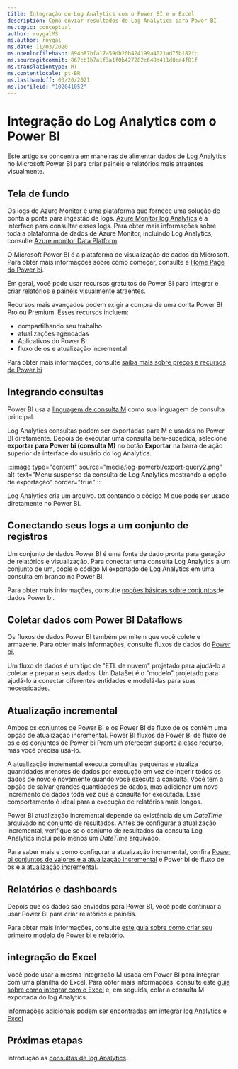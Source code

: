 ```yaml
---
title: Integração do Log Analytics com o Power BI e o Excel
description: Como enviar resultados de Log Analytics para Power BI
ms.topic: conceptual
author: roygalMS
ms.author: roygal
ms.date: 11/03/2020
ms.openlocfilehash: 894b87bfa17a59db20b424199a4021ad75b182fc
ms.sourcegitcommit: 867cb1b7a1f3a1f0b427282c648d411d0ca4f81f
ms.translationtype: MT
ms.contentlocale: pt-BR
ms.lasthandoff: 03/20/2021
ms.locfileid: "102041052"
---
```

# <a name="log-analytics-integration-with-power-bi"></a>Integração do Log Analytics com o Power BI

Este artigo se concentra em maneiras de alimentar dados de Log Analytics no Microsoft Power BI para criar painéis e relatórios mais atraentes visualmente. 

## <a name="background"></a>Tela de fundo 

Os logs de Azure Monitor é uma plataforma que fornece uma solução de ponta a ponta para ingestão de logs. [Azure Monitor log Analytics](../platform/data-platform.md#) é a interface para consultar esses logs. Para obter mais informações sobre toda a plataforma de dados de Azure Monitor, incluindo Log Analytics, consulte [Azure monitor Data Platform](../data-platform.md). 

O Microsoft Power BI é a plataforma de visualização de dados da Microsoft. Para obter mais informações sobre como começar, consulte a [Home Page do Power bi](https://powerbi.microsoft.com/). 


Em geral, você pode usar recursos gratuitos do Power BI para integrar e criar relatórios e painéis visualmente atraentes.

Recursos mais avançados podem exigir a compra de uma conta Power BI Pro ou Premium. Esses recursos incluem: 
 - compartilhando seu trabalho 
 - atualizações agendadas
 - Aplicativos do Power BI 
 - fluxo de os e atualização incremental 

Para obter mais informações, consulte [saiba mais sobre preços e recursos de Power bi](https://powerbi.microsoft.com/pricing/) 

## <a name="integrating-queries"></a>Integrando consultas  

Power BI usa a [linguagem de consulta M](/powerquery-m/power-query-m-language-specification/) como sua linguagem de consulta principal. 

Log Analytics consultas podem ser exportadas para M e usadas no Power BI diretamente. Depois de executar uma consulta bem-sucedida, selecione **exportar para Power bi (consulta M)** no botão **Exportar** na barra de ação superior da interface do usuário do log Analytics.


:::image type="content" source="media/log-powerbi/export-query2.png" alt-text="Menu suspenso da consulta de Log Analytics mostrando a opção de exportação" border="true":::

Log Analytics cria um arquivo. txt contendo o código M que pode ser usado diretamente no Power BI.

## <a name="connecting-your-logs-to-a-dataset"></a>Conectando seus logs a um conjunto de registros 

Um conjunto de dados Power BI é uma fonte de dado pronta para geração de relatórios e visualização. Para conectar uma consulta Log Analytics a um conjunto de um, copie o código M exportado de Log Analytics em uma consulta em branco no Power BI. 

Para obter mais informações, consulte [noções básicas sobre conjuntos](/power-bi/service-datasets-understand/)de dados Power bi. 

## <a name="collect-data-with-power-bi-dataflows"></a>Coletar dados com Power BI Dataflows 

Os fluxos de dados Power BI também permitem que você colete e armazene. Para obter mais informações, consulte fluxos de dados do [Power bi](/power-bi/service-dataflows-overview).

Um fluxo de dados é um tipo de "ETL de nuvem" projetado para ajudá-lo a coletar e preparar seus dados. Um DataSet é o "modelo" projetado para ajudá-lo a conectar diferentes entidades e modelá-las para suas necessidades.

## <a name="incremental-refresh"></a>Atualização incremental 

Ambos os conjuntos de Power BI e os Power BI de fluxo de os contêm uma opção de atualização incremental. Power BI fluxos de Power BI de fluxo de os e os conjuntos de Power bi Premium oferecem suporte a esse recurso, mas você precisa usá-lo.  


A atualização incremental executa consultas pequenas e atualiza quantidades menores de dados por execução em vez de ingerir todos os dados de novo e novamente quando você executa a consulta. Você tem a opção de salvar grandes quantidades de dados, mas adicionar um novo incremento de dados toda vez que a consulta for executada. Esse comportamento é ideal para a execução de relatórios mais longos.

Power BI atualização incremental depende da existência de um *DateTime* arquivado no conjunto de resultados. Antes de configurar a atualização incremental, verifique se o conjunto de resultados da consulta Log Analytics inclui pelo menos um *DateTime* arquivado. 

Para saber mais e como configurar a atualização incremental, confira [Power bi conjuntos de valores e a atualização incremental](/power-bi/service-premium-incremental-refresh) e Power bi de fluxo de os e a [atualização incremental](/power-bi/service-dataflows-incremental-refresh).

## <a name="reports-and-dashboards"></a>Relatórios e dashboards

Depois que os dados são enviados para Power BI, você pode continuar a usar Power BI para criar relatórios e painéis.

Para obter mais informações, consulte [este guia sobre como criar seu primeiro modelo de Power bi e relatório](/learn/modules/build-your-first-power-bi-report/).  

## <a name="excel-integration"></a>integração do Excel

Você pode usar a mesma integração M usada em Power BI para integrar com uma planilha do Excel. Para obter mais informações, consulte este [guia sobre como integrar com o Excel](https://support.microsoft.com/office/import-data-from-external-data-sources-power-query-be4330b3-5356-486c-a168-b68e9e616f5a) e, em seguida, colar a consulta M exportada do log Analytics.

Informações adicionais podem ser encontradas em [integrar log Analytics e Excel](log-excel.md)

## <a name="next-steps"></a>Próximas etapas

Introdução às [consultas de log Analytics](./log-query-overview.md).